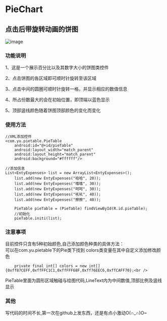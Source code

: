# PieChart
点击后带旋转动画的饼图
------
![image](https://github.com/liyuqwe2010/PieChart/raw/master/example.jpg)
 
### 功能说明
1、这是一个展示百分比以及其数字大小的饼图类控件<br />

2、点击饼图的各区域即可顺时针旋转至该区域<br />

3、点击中间的圆圈可顺时针旋转一格，并显示相应的数值信息<br />

4、所占份数最大的会在初始位置，即顶端以蓝色显示<br />

5、顶部竖线颜色随着饼图顶部颜色的变化而变化

### 使用方法
    //XML添加控件
    <com.yu.pietable.PieTable
        android:id="@+id/pieTable"
        android:layout_width="match_parent"
        android:layout_height="match_parent"
        android:background="#ffffff"/>
    
    //添加信息
    List<EntyExpenses> list = new ArrayList<EntyExpenses>();
		list.add(new EntyExpenses("哈哈", 20));
		list.add(new EntyExpenses("嘻嘻", 30));
		list.add(new EntyExpenses("呵呵", 30));
		list.add(new EntyExpenses("吼吼", 40)); 
		list.add(new EntyExpenses("擦擦", 40)); 

		PieTable pieTable = (PieTable) findViewById(R.id.pieTable);
		//初始化
		pieTable.initi(list);
		
### 注意事项
目前控件只含有5种初始颜色,自己添加颜色种类的具体方法：<br />
可以在com.yu.pietable下的Pie类下找到 colors类变量在其中自定义添加修改颜色<br />

		private final int[] colors = new int[]{0xff87CEFF,0xffFFC1C1,0xffFFF68F,0xff76EEC6,0xffCAFF70};<br />
		
PieTable里面为圆形区域触碰与绘图代码,LineText内为中间数值,顶部比例及竖线显示
    
### 其他
写代码的时间不长,第一次在github上发东西，还是有点小激动O(∩_∩)O~
